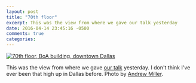 ```yaml
---
layout: post
title: "70th floor"
excerpt: This was the view from where we gave our talk yesterday
date: 2016-04-14 23:45:16 -0500
comments: true
categories: 
---
```


[![70th floor, BoA building, downtown Dallas]({{site.baseurl}}/assets/2016/04/70thfloor_boa.jpg "70th floor, BoA building, downtown Dallas")]({{site.baseurl}}/assets/2016/04/70thfloor_boa.jpg)

This was the view from where we gave [our talk]({{site.baseurl}}/2016/04/08/dallas-startup-week-talks.html) yesterday. I don't think I've ever been that high up in Dallas before. Photo by [Andrew Miller](https://twitter.com/findandrew).
